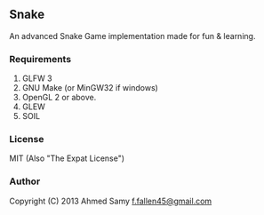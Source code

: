 ## Snake

An advanced Snake Game implementation made for fun & learning.

### Requirements

1. GLFW 3
2. GNU Make (or MinGW32 if windows)
3. OpenGL 2 or above.
4. GLEW
5. SOIL

### License

MIT (Also "The Expat License")

### Author

Copyright (C) 2013 Ahmed Samy <f.fallen45@gmail.com>
